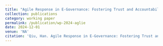 ```yaml
---
title: "Agile Response in E-Governance: Fostering Trust and Accountability"
collection: publications
category: working paper
permalink: /publication/wp-2024-aglie
date: 2024-12-01
venue: 'NA'
citation: 'Qiu, Han. Agile Response in E-Governance: Fostering Trust and Accountability. (Commencing 2024).'
---
```

